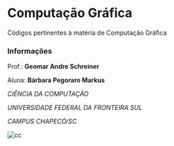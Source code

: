 # Computação Gráfica

Códigos pertinentes à matéria de Computação Gráfica


### Informações

Prof.: **Geomar Andre Schreiner**

Aluna: **Bárbara Pegoraro Markus**

*CIÊNCIA DA COMPUTAÇÃO*

*UNIVERSIDADE FEDERAL DA FRONTEIRA SUL*

*CAMPUS CHAPECÓ/SC*

![cc](https://i.imgur.com/wdSPfgK.png)

